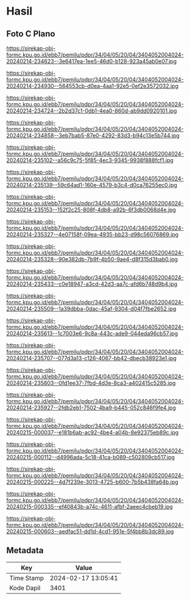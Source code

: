 # Hasil

## Foto C Plano

https://sirekap-obj-formc.kpu.go.id/ebb7/pemilu/pdpr/34/04/05/20/04/3404052004024-20240214-234623--3e6417ea-1ee5-46d0-b128-923a45ab0e07.jpg

https://sirekap-obj-formc.kpu.go.id/ebb7/pemilu/pdpr/34/04/05/20/04/3404052004024-20240214-234930--564553cb-d0ea-4aa1-92e5-0ef2e3572032.jpg

https://sirekap-obj-formc.kpu.go.id/ebb7/pemilu/pdpr/34/04/05/20/04/3404052004024-20240214-234724--2b2d37c1-0db1-4ea0-860d-ab9dd0920101.jpg

https://sirekap-obj-formc.kpu.go.id/ebb7/pemilu/pdpr/34/04/05/20/04/3404052004024-20240214-234858--3eb7bab5-87e0-4292-83d3-b94c13e5b744.jpg

https://sirekap-obj-formc.kpu.go.id/ebb7/pemilu/pdpr/34/04/05/20/04/3404052004024-20240214-235102--a56c9c75-5f85-4ec3-9345-9938f888fcf1.jpg

https://sirekap-obj-formc.kpu.go.id/ebb7/pemilu/pdpr/34/04/05/20/04/3404052004024-20240214-235139--59c64ad1-160e-4579-b3c4-d0ca76255ec0.jpg

https://sirekap-obj-formc.kpu.go.id/ebb7/pemilu/pdpr/34/04/05/20/04/3404052004024-20240214-235153--152f2c25-808f-4db8-a92b-6f3db0068d4e.jpg

https://sirekap-obj-formc.kpu.go.id/ebb7/pemilu/pdpr/34/04/05/20/04/3404052004024-20240214-235327--4e07158f-09ea-4935-bb23-d98c56076869.jpg

https://sirekap-obj-formc.kpu.go.id/ebb7/pemilu/pdpr/34/04/05/20/04/3404052004024-20240214-235328--90e382db-7b9f-4b50-9ae4-d8f315d3bab0.jpg

https://sirekap-obj-formc.kpu.go.id/ebb7/pemilu/pdpr/34/04/05/20/04/3404052004024-20240214-235433--c0e18947-a3cd-42d3-aa7c-afd6b748d9b4.jpg

https://sirekap-obj-formc.kpu.go.id/ebb7/pemilu/pdpr/34/04/05/20/04/3404052004024-20240214-235509--1a39dbba-0dac-45af-9304-d04f7fbe2652.jpg

https://sirekap-obj-formc.kpu.go.id/ebb7/pemilu/pdpr/34/04/05/20/04/3404052004024-20240214-235613--1c7003e6-9c8a-443c-ade9-044eda96cb57.jpg

https://sirekap-obj-formc.kpu.go.id/ebb7/pemilu/pdpr/34/04/05/20/04/3404052004024-20240214-235707--077d3a13-c126-4067-bb42-dbecb38923e1.jpg

https://sirekap-obj-formc.kpu.go.id/ebb7/pemilu/pdpr/34/04/05/20/04/3404052004024-20240214-235803--0fd1ee37-7fbd-4d3e-8ca3-a402415c5285.jpg

https://sirekap-obj-formc.kpu.go.id/ebb7/pemilu/pdpr/34/04/05/20/04/3404052004024-20240214-235927--2fdb2eb1-7502-4ba9-b445-052c846f9fe4.jpg

https://sirekap-obj-formc.kpu.go.id/ebb7/pemilu/pdpr/34/04/05/20/04/3404052004024-20240215-000037--e181b6ab-ac92-4be4-a04b-8e92375eb89c.jpg

https://sirekap-obj-formc.kpu.go.id/ebb7/pemilu/pdpr/34/04/05/20/04/3404052004024-20240215-000112--d4996ada-5c18-41ca-b089-c502809cb517.jpg

https://sirekap-obj-formc.kpu.go.id/ebb7/pemilu/pdpr/34/04/05/20/04/3404052004024-20240215-000225--4d7f239e-3013-4725-b600-7b5b438fa64b.jpg

https://sirekap-obj-formc.kpu.go.id/ebb7/pemilu/pdpr/34/04/05/20/04/3404052004024-20240215-000335--ef40843b-a74c-4611-afbf-2aeec4cbeb19.jpg

https://sirekap-obj-formc.kpu.go.id/ebb7/pemilu/pdpr/34/04/05/20/04/3404052004024-20240215-000603--aedfac51-dd1d-4cd1-951e-5f4bb8b3dc89.jpg


## Metadata

| Key        | Value               |
| ---------- | ------------------- |
| Time Stamp | 2024-02-17 13:05:41 |
| Kode Dapil | 3401                |



